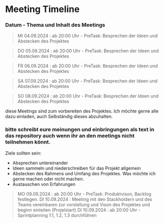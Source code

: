# Meeting Timeline
### Datum - Thema und Inhalt des Meetings

> MI 04.09.2024 : ab 20:00 Uhr - PreTask: Besprechen der Ideen und Abstecken des Projektes

> DO 05.09.2024 : ab 20:00 Uhr - PreTask: Besprechen der Ideen und Abstecken des Projektes

> FR 06.09.2024 : ab 20:00 Uhr - PreTask: Besprechen der Ideen und Abstecken des Projektes

> SA 07.09.2024 : ab 20:00 Uhr - PreTask: Besprechen der Ideen und Abstecken des Projektes

> SO 08.09.2024 : ab 20:00 Uhr - PreTask: Besprechen der Ideen und Abstecken des Projektes

diese Meetings sind zum vorbereiten des Projektes. Ich möchte gerne alle dazu einladen, auch Selbständig dieses abzuhalten.


### bitte schreibt eure meinungen und einbringungen als text in das repository auch wenn ihr an den meetings nicht teilnehmen könnt.

Ziele sollten sein:
  - Absprechen untereinander
  - Ideen sammeln und niederschreiben für das Projekt allgemein
  - Abstecken des Rahmens und Umfang des Projektes. Was möchte ich gerne machen oder nicht machen.
  - Austauschen von Erfahrungen

> MO 09.09.2024 : ab 20:00 Uhr - PreTask: Produktvison, Backlog festlegen.
> DI 10.09.2024 : Meeting mit den Stackholdern und des Teams vereinbaren zur vorstellung und Vison des Projektes und beginn einleiten (Projelstart)
> DI 10.09.2024 : ab 20:00 Uhr - Sprintplanning 1.1, 1.2, 1.3 durchführen
